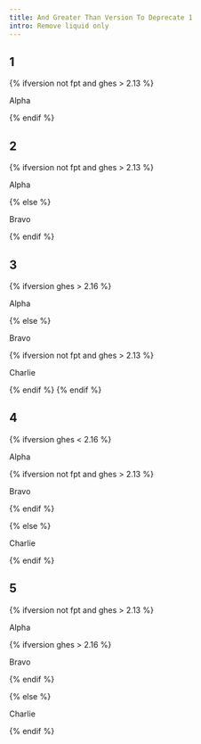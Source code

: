 ```yaml
---
title: And Greater Than Version To Deprecate 1
intro: Remove liquid only
---
```


## 1

<div class="example1">

{% ifversion not fpt and ghes > 2.13 %}

Alpha

{% endif %}

</div>

## 2

<div class="example2">

{% ifversion not fpt and ghes > 2.13 %}

Alpha

{% else %}

Bravo

{% endif %}

</div>

## 3

<div class="example3">

{% ifversion ghes > 2.16 %}

Alpha

{% else %}

Bravo

{% ifversion not fpt and ghes > 2.13 %}

Charlie

{% endif %}
{% endif %}

</div>

## 4

<div class="example4">

{% ifversion ghes < 2.16 %}

Alpha

{% ifversion not fpt and ghes > 2.13 %}

Bravo

{% endif %}

{% else %}

Charlie

{% endif %}

</div>

## 5

<div class="example5">

{% ifversion not fpt and ghes > 2.13 %}

Alpha

{% ifversion ghes > 2.16 %}

Bravo

{% endif %}

{% else %}

Charlie

{% endif %}

</div>
